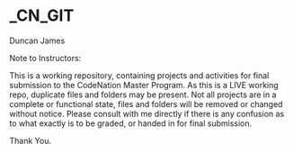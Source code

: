 # _CN_GIT

Duncan James

Note to Instructors:

This is a working repository, containing projects and activities for final submission to the CodeNation Master Program. As this is a LIVE working repo, duplicate files and folders may be present. 
Not all projects are in a complete or functional state, files and folders will be removed or changed without notice.  Please consult with me directly if there is any confusion as to what exactly is to be graded, or handed in for final submission.

Thank You.






